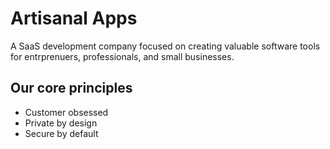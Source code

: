 # Artisanal Apps

A SaaS development company focused on creating valuable software tools for entrprenuers, professionals, and small businesses. 

## Our core principles

- Customer obsessed
- Private by design
- Secure by default
